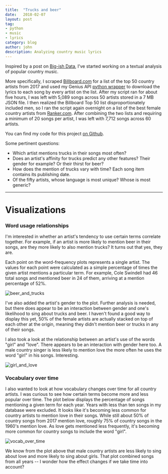 ```yaml
---
title:  "Trucks and beer"
date:   2018-02-07
layout: post
tag:
- python
- music
- lyrics
category: blog
author: john
description: Analyzing country music lyrics
---
```


Inspired by a post on [Big-ish Data](https://bigishdata.com/2016/10/25/talkin-bout-trucks-beer-and-love-in-country-songs-analyzing-genius-lyrics/), I've started working on a textual analysis of popular country music.

More specifically, I scraped [Billboard.com](https://www.billboard.com/charts/year-end/2017/top-country-artists) for a list of the top 50 country artists from 2017 and used my Genius API [python wrapper](https://github.com/johnwmillr/GeniusLyrics) to download the lyrics to each song by every artist on the list. After my script ran for about five hours, I was left with 5,089 songs across 50 artists stored in a 7 MB JSON file. I then realized the Billboard Top 50 list disproportionately included men, so I ran the script again overnight on a list of the best female country artists from [Ranker.com](https://www.ranker.com/crowdranked-list/top-female-country-singers). After combining the two lists and requiring a minimum of 20 songs per artist, I was left with 7,712 songs across 60 artists.

You can find my code for this project [on Github](https://www.github.com/johnwmillr/song-lyrics-analysis).

Some pertinent questions:
  - Which artist mentions trucks in their songs most often?
  - Does an artist's affinity for trucks predict any other features? Their gender for example? Or their thirst for beer?
  - How does the mention of trucks vary with time? Each song item contains its publishing date.
  - Of the fifty artists, whose language is most unique? Whose is most generic?

---
# Visualizations

### Word usage relationships
I'm interested in whether an artist's tendency to use certain terms correlate together. For example, if an artist is more likely to mention beer in their songs, are they more likely to also mention trucks? It turns out that yes, they are.


Each point on the word-frequency plots represents a single artist. The values for each point were calculated as a simple percentage of times the given artist mentions a particular term. For example, Cole Swindell had 46 total songs and mentioned beer in 24 of them, arriving at a mention percentage of 52%.

![beer_and_trucks]({{site.url}}/assets/images/FreqPlot_beer_and_truck.png)

I've also added the artist's gender to the plot. Further analysis is needed, but there does appear to be an interaction between gender and one's likelihood to sing about trucks and beer. I haven't found a good way to display this yet, 50% of the female artists are actually stacked on top of each other at the origin, meaning they didn't mention beer or trucks in any of their songs.


I also took a look at the relationship between an artist's use of the words "girl" and "love". There appears to be an interaction with gender here too. A male country singer is less likely to mention love the more often he uses the word "girl" in his songs. Interesting.

![girl_and_love]({{site.url}}/assets/images/FreqPlot_girl_and_love.png)

### Vocabulary over time
I also wanted to look at how vocabulary changes over time for all country artists. I was curious to see how certain terms become more and less popular over time. The plot below displays the percentage of songs mentioning a given term for each year. Years with less than ten songs in my database were excluded. It looks like it's becoming less common for country artists to mention love in their songs. While still about 50% of country songs from 2017 mention love, roughly 75% of country songs in the 1960's mention love. As love gets mentioned less frequently, it's becoming more common for country songs to include the word "girl".

![vocab_over_time]({{site.url}}/assets/images/TimePlot_girl_boy_love.png)

We know from the plot above that male country artists are less likely to sing about love and more likely to sing about girls. That plot combined songs from all years -- I wonder how the effect changes if we take time into account?


